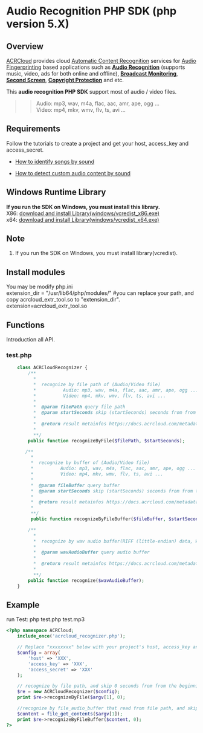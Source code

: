 # Audio Recognition PHP SDK (php version 5.X)

## Overview
  [ACRCloud](https://www.acrcloud.com/) provides cloud [Automatic Content Recognition](https://www.acrcloud.com/docs/introduction/automatic-content-recognition/) services for [Audio Fingerprinting](https://www.acrcloud.com/docs/introduction/audio-fingerprinting/) based applications such as **[Audio Recognition](https://www.acrcloud.com/music-recognition)** (supports music, video, ads for both online and offline), **[Broadcast Monitoring](https://www.acrcloud.com/broadcast-monitoring)**, **[Second Screen](https://www.acrcloud.com/second-screen-synchronization)**, **[Copyright Protection](https://www.acrcloud.com/copyright-protection-de-duplication)** and etc.<br>
  
  This **audio recognition PHP SDK** support most of audio / video files. 

>>Audio: mp3, wav, m4a, flac, aac, amr, ape, ogg ...<br>
>>Video: mp4, mkv, wmv, flv, ts, avi ...

## Requirements
Follow the tutorials to create a project and get your host, access_key and access_secret.

 * [How to identify songs by sound](https://www.acrcloud.com/docs/tutorials/identify-music-by-sound/)
 
 * [How to detect custom audio content by sound](https://www.acrcloud.com/docs/tutorials/identify-audio-custom-content/)
 
## Windows Runtime Library 
**If you run the SDK on Windows, you must install this library.**<br>
X86: [download and install Library(windows/vcredist_x86.exe)](https://www.microsoft.com/en-us/download/details.aspx?id=5555)<br>
x64: [download and install Library(windows/vcredist_x64.exe)](https://www.microsoft.com/en-us/download/details.aspx?id=14632)

## Note
1. If you run the SDK on Windows, you must install library(vcredist).

## Install modules
You may be modify php.ini <br>
extension_dir = "/usr/lib64/php/modules/" #you can replace your path, and copy acrcloud_extr_tool.so to "extension_dir". <br>
extension=acrcloud_extr_tool.so <br>

## Functions
Introduction all API.
### test.php
```php
    class ACRCloudRecognizer {
        /**
          *
          *  recognize by file path of (Audio/Video file)
          *          Audio: mp3, wav, m4a, flac, aac, amr, ape, ogg ...
          *          Video: mp4, mkv, wmv, flv, ts, avi ...
          *
          *  @param filePath query file path
          *  @param startSeconds skip (startSeconds) seconds from from the beginning of (filePath)
          *  
          *  @return result metainfos https://docs.acrcloud.com/metadata
          *
          **/
        public function recognizeByFile($filePath, $startSeconds);

       /**
         *
         *  recognize by buffer of (Audio/Video file)
         *          Audio: mp3, wav, m4a, flac, aac, amr, ape, ogg ...
         *          Video: mp4, mkv, wmv, flv, ts, avi ...
         *
         *  @param fileBuffer query buffer
         *  @param startSeconds skip (startSeconds) seconds from from the beginning of fileBuffer
         *  
         *  @return result metainfos https://docs.acrcloud.com/metadata
         *
         **/
         public function recognizeByFileBuffer($fileBuffer, $startSeconds);

        /**
          *
          *  recognize by wav audio buffer(RIFF (little-endian) data, WAVE audio, Microsoft PCM, 16 bit, mono 8000 Hz) 
          *
          *  @param wavAudioBuffer query audio buffer
          *  
          *  @return result metainfos https://docs.acrcloud.com/metadata
          *
          **/
        public function recognize($wavAudioBuffer);
    }
```

## Example
run Test: php test.php test.mp3
```php
<?php namespace ACRCloud;
    include_once('acrcloud_recognizer.php');

    // Replace "xxxxxxxx" below with your project's host, access_key and access_secret.
    $config = array(
        'host' => 'XXX',
        'access_key' => 'XXX',
        'access_secret' => 'XXX'
    );

    // recognize by file path, and skip 0 seconds from from the beginning of sys.argv[1].
    $re = new ACRCloudRecognizer($config);
    print $re->recognizeByFile($argv[1], 0);

    //recognize by file_audio_buffer that read from file path, and skip 0 seconds from from the beginning of sys.argv[1].
    $content = file_get_contents($argv[1]);
    print $re->recognizeByFileBuffer($content, 0);
?>
```
